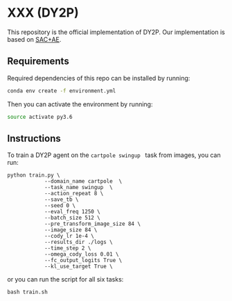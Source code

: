 # XXX (DY2P)  

This repository is the official implementation of DY2P. Our implementation is based on [SAC+AE](https://github.com/denisyarats/pytorch_sac_ae).   

## Requirements  
Required dependencies of this repo can be installed by running:  
```sh
conda env create -f environment.yml  
```
Then you can activate the environment by running:  
```sh
source activate py3.6  
```
## Instructions
To train a DY2P agent on the ```cartpole swingup ``` task from images, you can run:
```
python train.py \
            --domain_name cartpole  \
            --task_name swingup  \
            --action_repeat 8 \
            --save_tb \
            --seed 0 \
            --eval_freq 1250 \
            --batch_size 512 \
            --pre_transform_image_size 84 \
            --image_size 84 \
            --cody_lr 1e-4 \
            --results_dir ./logs \
            --time_step 2 \
            --omega_cody_loss 0.01 \
            --fc_output_logits True \
            --kl_use_target True \
```
or you can run the script for all six tasks:
```
bash train.sh
```

